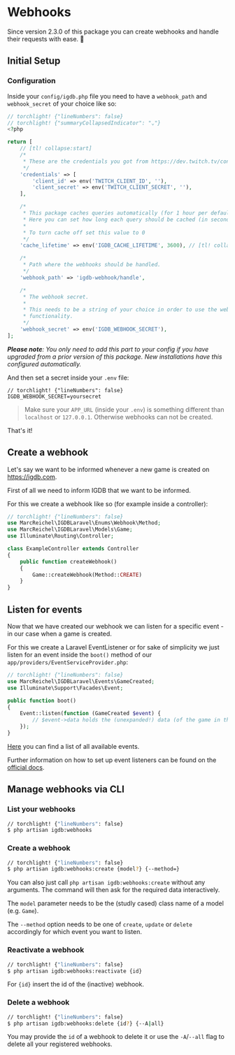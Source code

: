 # Webhooks

Since version 2.3.0 of this package you can create webhooks and handle their requests with ease. 🎉

## Initial Setup

### Configuration

Inside your `config/igdb.php` file you need to have a `webhook_path` and `webhook_secret` of your choice like so:

```php
// torchlight! {"lineNumbers": false}
// torchlight! {"summaryCollapsedIndicator": "⌄"}
<?php

return [
    // [tl! collapse:start]
    /*
     * These are the credentials you got from https://dev.twitch.tv/console/apps [tl! autolink]
     */
    'credentials' => [
        'client_id' => env('TWITCH_CLIENT_ID', ''),
        'client_secret' => env('TWITCH_CLIENT_SECRET', ''),
    ],

    /*
     * This package caches queries automatically (for 1 hour per default).
     * Here you can set how long each query should be cached (in seconds).
     *
     * To turn cache off set this value to 0
     */
    'cache_lifetime' => env('IGDB_CACHE_LIFETIME', 3600), // [tl! collapse:end]

    /*
     * Path where the webhooks should be handled.
     */
    'webhook_path' => 'igdb-webhook/handle',

    /*
     * The webhook secret.
     *
     * This needs to be a string of your choice in order to use the webhook
     * functionality.
     */
    'webhook_secret' => env('IGDB_WEBHOOK_SECRET'),
];
```

_**Please note**: You only need to add this part to your config if you have upgraded from a prior version of this
package. New installations have this configured automatically._

And then set a secret inside your `.env` file:

```dotenv
// torchlight! {"lineNumbers": false}
IGDB_WEBHOOK_SECRET=yoursecret
```

> Make sure your `APP_URL` (inside your `.env`) is something different than `localhost` or `127.0.0.1`. Otherwise webhooks can
> not be created.

That's it!

## Create a webhook

Let's say we want to be informed whenever a new game is created on https://igdb.com.

First of all we need to inform IGDB that we want to be informed.

For this we create a webhook like so (for example inside a controller):

```php
// torchlight! {"lineNumbers": false}
use MarcReichel\IGDBLaravel\Enums\Webhook\Method;
use MarcReichel\IGDBLaravel\Models\Game;
use Illuminate\Routing\Controller;

class ExampleController extends Controller
{
    public function createWebhook()
    {
        Game::createWebhook(Method::CREATE)
    }
}
```

## Listen for events

Now that we have created our webhook we can listen for a specific event - in our case when a game is created.

For this we create a Laravel EventListener or for sake of simplicity we just listen for an event inside the `boot()`
method of our `app/providers/EventServiceProvider.php`:

```php
// torchlight! {"lineNumbers": false}
use MarcReichel\IGDBLaravel\Events\GameCreated;
use Illuminate\Support\Facades\Event;

public function boot()
{
    Event::listen(function (GameCreated $event) {
        // $event->data holds the (unexpanded!) data (of the game in this case)
    });
}
```

[Here](https://github.com/marcreichel/igdb-laravel/tree/main/src/Events) you can find a list of all available events.

Further information on how to set up event listeners can be found on
the [official docs](https://laravel.com/docs/events).

## Manage webhooks via CLI

### List your webhooks

```bash
// torchlight! {"lineNumbers": false}
$ php artisan igdb:webhooks
```

### Create a webhook

```bash
// torchlight! {"lineNumbers": false}
$ php artisan igdb:webhooks:create {model?} {--method=}
```

You can also just call `php artisan igdb:webhooks:create` without any arguments. The command will then ask for the
required data interactively.

The `model` parameter needs to be the (studly cased) class name of a model (e.g. `Game`).

The `--method` option needs to be one of `create`, `update` or `delete` accordingly for which event you want to listen.

### Reactivate a webhook

```bash
// torchlight! {"lineNumbers": false}
$ php artisan igdb:webhooks:reactivate {id}
```

For `{id}` insert the id of the (inactive) webhook.

### Delete a webhook

```bash
// torchlight! {"lineNumbers": false}
$ php artisan igdb:webhooks:delete {id?} {--A|all}
```

You may provide the `id` of a webhook to delete it or use the `-A`/`--all` flag to delete all your registered webhooks.
